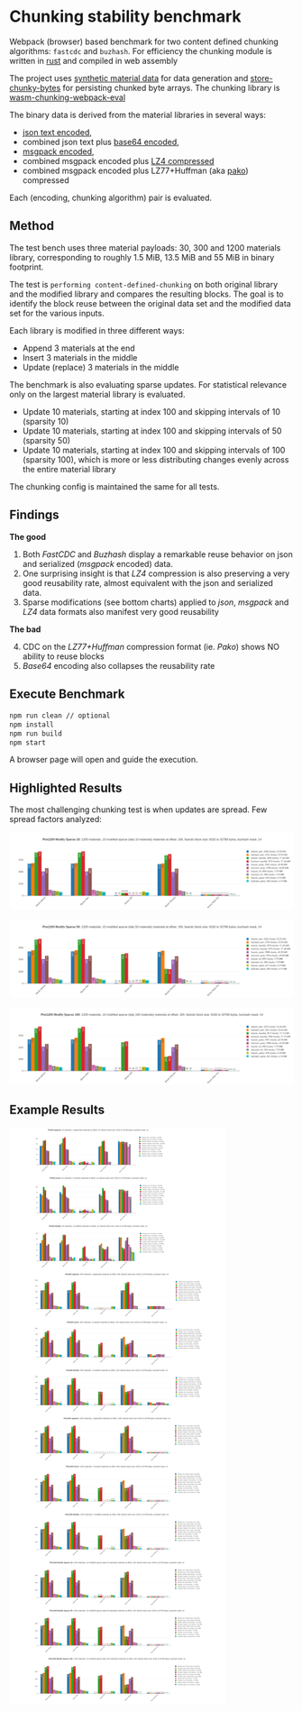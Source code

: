 # Chunking stability benchmark

Webpack (browser) based benchmark for two content defined chunking algorithms: `fastcdc` and `buzhash`. For efficiency the chunking module is written in [rust](https://github.com/dstanesc/wasm-chunking-eval) and compiled in web assembly

The project uses [synthetic material data](https://www.npmjs.com/package/@dstanesc/fake-material-data) for data generation and [store-chunky-bytes](https://www.npmjs.com/package/@dstanesc/store-chunky-bytes) for persisting chunked byte arrays. The chunking library is [wasm-chunking-webpack-eval](https://www.npmjs.com/package/@dstanesc/wasm-chunking-webpack-eval) 

The binary data is derived from the material libraries in several ways:  
- [json text encoded](https://developer.mozilla.org/en-US/docs/Web/API/TextEncoder), 
- combined json text plus [base64 encoded](https://www.npmjs.com/package/base64-js), 
- [msgpack encoded](https://www.npmjs.com/package/msgpackr), 
- combined msgpack encoded plus [LZ4 compressed](https://www.npmjs.com/package/lz4) 
- combined msgpack encoded plus LZ77+Huffman (aka [pako](https://www.npmjs.com/package/pako)) compressed

Each (encoding, chunking algorithm) pair is evaluated.

## Method

The test bench uses three material payloads: 30, 300 and 1200 materials library, corresponding to roughly 1.5 MiB, 13.5 MiB and 55 MiB in binary footprint. 

The test is `performing content-defined-chunking` on both original library and the modified library and compares the resulting blocks. The goal is to identify the block reuse between the original data set and the modified data set for the various inputs.

Each library is modified in three different ways:
- Append 3 materials at the end
- Insert 3 materials in the middle
- Update (replace) 3 materials in the middle

The benchmark is also evaluating sparse updates. For statistical relevance only on the largest material library is evaluated.

- Update 10 materials, starting at index 100 and skipping intervals of 10 (sparsity 10)
- Update 10 materials, starting at index 100 and skipping intervals of 50 (sparsity 50)
- Update 10 materials, starting at index 100 and skipping intervals of 100 (sparsity 100), which is more or less distributing changes evenly across the entire material library

The chunking config is maintained the same for all tests.

## Findings

__The good__

1. Both _FastCDC_ and _Buzhash_ display a remarkable reuse behavior on json and serialized (_msgpack_ encoded) data. 
2. One surprising insight is that _LZ4_ compression is also preserving a very good reusability rate, almost equivalent with the json and serialized data. 
3. Sparse modifications (see bottom charts) applied to _json_, _msgpack_ and _LZ4_ data formats also manifest very good reusability 


__The bad__

4. CDC on the _LZ77+Huffman_ compression format (ie. _Pako_) shows NO ability to reuse blocks
5. _Base64_ encoding also collapses the reusability rate


## Execute Benchmark

```
npm run clean // optional
npm install
npm run build
npm start
```

A browser page will open and guide the execution.


## Highlighted Results

The most challenging chunking test is when updates are spread. Few spread factors analyzed:

![](./img/sparse-10.png)

![](./img/sparse-50.png)

![](./img/sparse-100.png)


##  Example Results

![](./img/chunk-stability.png)

